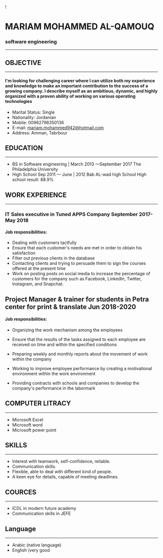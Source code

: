 ! [](C:\Users\SquareOne\Desktop\mariam\11111111111111.jpg) 
# MARIAM MOHAMMED AL-QAMOUQ
### software engineering
---------------------
## OBJECTIVE 
-------------------------------------
#### I'm looking for challenging career where I can utilize both my experience and knowledge to make an important contribution to the success of a growing company. I describe myself as an ambitious, dynamic, and highly organized with a proven ability of working on various operating technologies
* Marital Status: Single
* Nationality: Jordanian
* Mobile: 00962798350136
* E-mail: mariam.mohammed942@hotmail.com 
* Address: Amman, Tabrbour
## EDUCATION
----------------------------
* BS in Software engineering	| March 2013 —September 2017 The Philadelphia University
*	High School	Sep 2011 — June | 2012 Bab AL-wad high School High school result: 88.9%

## WORK EXPERIENCE
--------------------------------

### IT Sales executive in Tuned APPS Company	September 2017- May 2018
#### Job responsibilities:
* Dealing with customers tactfully
* Ensure that each customer's needs are met in order to obtain his satisfaction
* Filter out previous clients in the database
* Contacting clients and trying to persuade them to sign the courses offered at the present time
* Work on posting posts on social media to increase the percentage of customers for the company such as Facebook, LinkedIn, Twitter, Instagram, and Snapchat.

## Project Manager & trainer for students in Petra center for print & translate	 Jun 2018-2020
#### Job responsibilities:

* Organizing the work mechanism among the employees
*	Ensure that the results of the tasks assigned to each employee are received on time and within the specified conditions
 
*	Preparing weekly and monthly reports about the movement of work within the company
*	Working to improve employee performance by creating a motivational environment within the work environment
*	Providing contracts with schools and companies to develop the company's performance in the labormark
## COMPUTER LITRACY
----------------------
*	Microsoft Excel
*	Microsoft word
*	Microsoft power point
## SKILLS
--------------------------
* Interest with teamwork, self-confidence, reliable.
* Communication skills.
* Flexible, able to deal with different kind of people.
* A keen eye for details, capable of meeting deadlines.

## COURCES
-----------------------
* ICDL in modern future academy
* Communication skills in JEFE

## Language
-----------------
*	Arabic (native language)
*	English (very good



